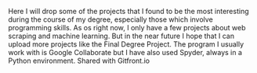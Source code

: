 
Here I will drop some of the projects that I found to be the most interesting during the course of my degree, especially those which involve programming skills. As os right now, I only have a few projects about web scraping and machine learning. But in the near future I hope that I can upload more projects like the Final Degree Project. The program I usually work with is Google Collaborate but I have also used Spyder, always in a Python environment. Shared with Gitfront.io
